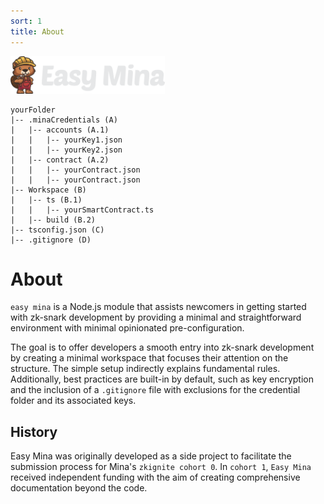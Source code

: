 ```yaml
---
sort: 1
title: About
---
```


<img src="./../assets/images/logo.png" height="60px">


```
yourFolder
|-- .minaCredentials (A)
|   |-- accounts (A.1)
|   |   |-- yourKey1.json
|   |   |-- yourKey2.json
|   |-- contract (A.2)
|   |   |-- yourContract.json
|   |   |-- yourContract.json
|-- Workspace (B)
|   |-- ts (B.1)
|   |   |-- yourSmartContract.ts
|   |-- build (B.2)
|-- tsconfig.json (C)
|-- .gitignore (D)
```


# About
`easy mina` is a Node.js module that assists newcomers in getting started with zk-snark development by providing a minimal and straightforward environment with minimal opinionated pre-configuration.

The goal is to offer developers a smooth entry into zk-snark development by creating a minimal workspace that focuses their attention on the structure. The simple setup indirectly explains fundamental rules. Additionally, best practices are built-in by default, such as key encryption and the inclusion of a `.gitignore` file with exclusions for the credential folder and its associated keys.

## History
Easy Mina was originally developed as a side project to facilitate the submission process for Mina's `zkignite cohort 0`. In `cohort 1`, `Easy Mina` received independent funding with the aim of creating comprehensive documentation beyond the code.